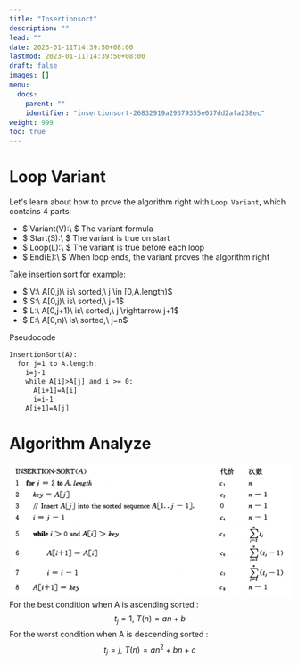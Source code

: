 ```yaml
---
title: "Insertionsort"
description: ""
lead: ""
date: 2023-01-11T14:39:50+08:00
lastmod: 2023-01-11T14:39:50+08:00
draft: false
images: []
menu:
  docs:
    parent: ""
    identifier: "insertionsort-26832919a29379355e037dd2afa238ec"
weight: 999
toc: true
---
```

# Loop Variant
Let's learn about how to prove the algorithm right with `Loop Variant`, which contains 4 parts:
* $ Variant(V):\ $ The variant formula
* $ Start(S):\ $ The variant is true on start
* $ Loop(L):\ $ The variant is true before each loop
* $ End(E):\ $ When loop ends, the variant proves the algorithm right

Take insertion sort for example:
* $ V:\ A[0,j)\ is\ sorted,\ j \in [0,A.length)$
* $ S:\ A[0,j)\ is\ sorted,\ j=1$
* $ L:\ A[0,j+1)\ is\ sorted,\ j \rightarrow j+1$
* $ E:\ A[0,n)\ is\ sorted,\ j=n$

Pseudocode
```
InsertionSort(A):
  for j=1 to A.length:
    i=j-1
    while A[i]>A[j] and i >= 0:
      A[i+1]=A[i]
      i=i-1
    A[i+1]=A[j]
```
# Algorithm Analyze
![anayze](images/insertion_sort_analyze.png)
For the best condition when A is ascending sorted :
$$t_j=1,\ T(n)=an+b$$
For the worst condition when A is descending sorted :
$$t_j=j,\ T(n)=an^2+bn+c$$
